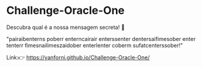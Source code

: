 # Challenge-Oracle-One

Descubra qual é a nossa mensagem secreta! 👀

"pairaibenterns poberr enterncairair enterssenter dentersaifimesober enter tenterr fimesnailimeszaidober enterlenter coberm sufatcenterssober!"

Link:👉  https://yanforni.github.io/Challenge-Oracle-One/

